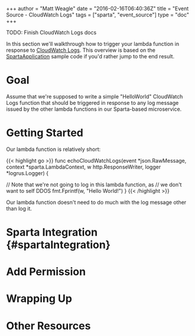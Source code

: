 +++
author = "Matt Weagle"
date = "2016-02-16T06:40:36Z"
title = "Event Source - CloudWatch Logs"
tags = ["sparta", "event_source"]
type = "doc"
+++

TODO: Finish CloudWatch Logs docs


In this section we'll walkthrough how to trigger your lambda function in response to  [CloudWatch Logs](https://aws.amazon.com/blogs/aws/new-cloudwatch-events-track-and-respond-to-changes-to-your-aws-resources/).  This overview is based on the [SpartaApplication](https://github.com/mweagle/SpartaApplication) sample code if you'd rather jump to the end result.

# Goal

Assume that we're supposed to write a simple "HelloWorld" CloudWatch Logs function that should be triggered in response to any log message issued by the other lambda functions in our Sparta-based microservice.

# Getting Started

Our lambda function is relatively short:

{{< highlight go >}}
func echoCloudWatchLogs(event *json.RawMessage,
                        context *sparta.LambdaContext,
                        w http.ResponseWriter,
                        logger *logrus.Logger) {

  // Note that we're not going to log in this lambda function, as
  // we don't want to self DDOS
	fmt.Fprintf(w, "Hello World!")
}
{{< /highlight >}}   

Our lambda function doesn't need to do much with the log message other than log it.

# Sparta Integration {#spartaIntegration}  

# Add Permission


# Wrapping Up

# Other Resources
